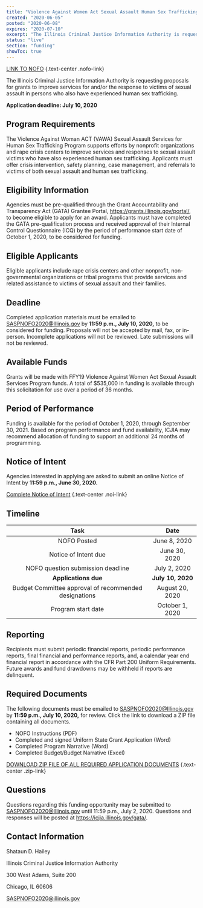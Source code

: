 ```yaml
---
title: "Violence Against Women Act Sexual Assault Human Sex Trafficking Services"
created: "2020-06-05"
posted: "2020-06-08"
expires: "2020-07-10"
excerpt: "The Illinois Criminal Justice Information Authority is requesting proposals for grants to improve services for and/or the response to victims of sexual assault in persons who also have experienced human sex trafficking."
status: "live"
section: "funding"
showToc: true
---
```


[LINK TO NOFO](SASPHSTNOFO.PDF) {.text-center .nofo-link}

The Illinois Criminal Justice Information Authority is requesting proposals for grants to improve services for and/or the response to victims of sexual assault in persons who also have experienced human sex trafficking.

**Application deadline: July 10, 2020**

## Program Requirements

The Violence Against Woman ACT (VAWA) Sexual Assault Services for Human Sex Trafficking Program supports efforts by nonprofit organizations and rape crisis centers to improve services and responses to sexual assault victims who have also experienced human sex trafficking. Applicants must offer crisis intervention, safety planning, case management, and referrals to victims of both sexual assault and human sex trafficking.

## Eligibility Information

Agencies must be pre-qualified through the Grant Accountability and Transparency Act (GATA) Grantee Portal, https://grants.illinois.gov/portal/, to become eligible to apply for an award.  Applicants must have completed the GATA pre-qualification process and received approval of their Internal Control Questionnaire (ICQ) by the period of performance start date of October 1, 2020, to be considered for funding. 

## Eligible Applicants

Eligible applicants include rape crisis centers and other nonprofit, non-governmental organizations or tribal programs that provide services and related assistance to victims of sexual assault and their families.

## Deadline

Completed application materials must be emailed to SASPNOFO2020@Illinois.gov by **11:59 p.m., July 10, 2020,** to be considered for funding. Proposals will not be accepted by mail, fax, or in-person. Incomplete applications will not be reviewed. Late submissions will not be reviewed.

## Available Funds

Grants will be made with FFY19 Violence Against Women Act Sexual Assault Services Program funds. A total of $535,000 in funding is available through this solicitation for use over a period of 36 months. 

## Period of Performance

Funding is available for the period of October 1, 2020, through September 30, 2021. Based on program performance and fund availability, ICJIA may recommend allocation of funding to support an additional 24 months of programming.   

## Notice of Intent

Agencies interested in applying are asked to submit an online Notice of Intent by **11:59 p.m., June 30, 2020.**

[Complete Notice of Intent](https://icjia.az1.qualtrics.com/jfe/form/SV_eQzzLhlbeTYwIOV) {.text-center .noi-link}

## Timeline

|                           **Task**                        |      **Date**      |
| :-------------------------------------------------------: | :----------------: |
|                         NOFO Posted                       |   June 8, 2020 		 |
|                     Notice of Intent due                  |   June 30, 2020    |
|              NOFO question submission deadline            |   July 2, 2020     |
|                     **Applications due**                  | **July 10, 2020**  |
|      Budget Committee approval of recommended designations|   August 20, 2020  |
|                     Program start date                    |    October 1, 2020 |

## Reporting

Recipients must submit periodic financial reports, periodic performance reports, final financial and performance reports, and, a calendar year end financial report in accordance with the CFR Part 200 Uniform Requirements. Future awards and fund drawdowns may be withheld if reports are delinquent.

## Required Documents

The following documents must be emailed to SASPNOFO2020@Illinois.gov by **11:59 p.m., July 10, 2020,** for review. Click the link to download a ZIP file containing all documents.

- NOFO Instructions (PDF)
- Completed and signed Uniform State Grant Application (Word) 
- Completed Program Narrative (Word)
- Completed Budget/Budget Narrative (Excel)

[DOWNLOAD ZIP FILE OF ALL REQUIRED APPLICATION DOCUMENTS](SASPHST.zip) {.text-center .zip-link}

## Questions

Questions regarding this funding opportunity may be submitted to SASPNOFO2020@Illinois.gov until 11:59 p.m., July 2, 2020.  Questions and responses will be posted at https://icjia.illinois.gov/gata/. 

## Contact Information

Shataun D. Hailey	

Illinois Criminal Justice Information Authority

300 West Adams, Suite 200

Chicago, IL 60606

SASPNOFO2020@illinois.gov



